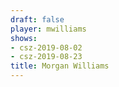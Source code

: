 ```yaml
---
draft: false
player: mwilliams
shows:
- csz-2019-08-02
- csz-2019-08-23
title: Morgan Williams
---
```

